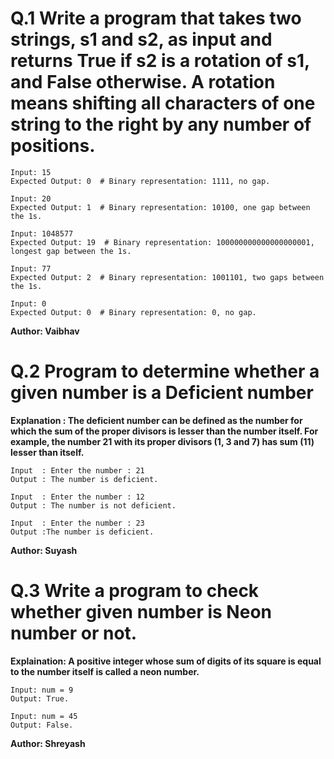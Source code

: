 # Q.1 Write a program that takes two strings, s1 and s2, as input and returns True if s2 is a rotation of s1, and False otherwise. A rotation means shifting all characters of one string to the right by any number of positions.
```
Input: 15
Expected Output: 0  # Binary representation: 1111, no gap.

Input: 20
Expected Output: 1  # Binary representation: 10100, one gap between the 1s.

Input: 1048577
Expected Output: 19  # Binary representation: 100000000000000000001, longest gap between the 1s.

Input: 77
Expected Output: 2  # Binary representation: 1001101, two gaps between the 1s.

Input: 0
Expected Output: 0  # Binary representation: 0, no gap.
```
**Author: Vaibhav**

# Q.2 Program to determine whether a given number is a Deficient number
**Explanation :
The deficient number can be defined as the number for which the sum of the proper divisors is lesser than the number itself.
For example, the number 21 with its proper divisors (1, 3 and 7) has sum (11) lesser than itself.**
```
Input  : Enter the number : 21
Output : The number is deficient.

Input  : Enter the number : 12
Output : The number is not deficient.

Input  : Enter the number : 23
Output :The number is deficient.
```
**Author: Suyash**

# Q.3 Write a program to check whether given number is Neon number or not.
**Explaination: A positive integer whose sum of digits of its square is equal to the number itself is called a neon number.**
```
Input: num = 9
Output: True.

Input: num = 45
Output: False.
```
**Author: Shreyash**

